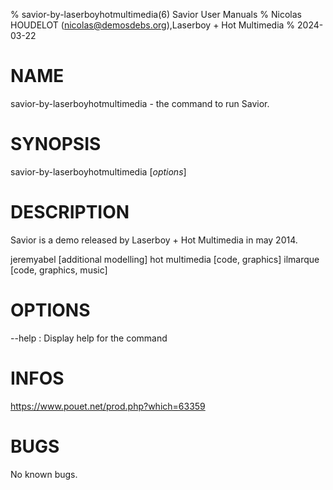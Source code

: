 % savior-by-laserboyhotmultimedia(6) Savior User Manuals
% Nicolas HOUDELOT (nicolas@demosdebs.org),Laserboy + Hot Multimedia
% 2024-03-22

# NAME
savior-by-laserboyhotmultimedia - the command to run Savior.

# SYNOPSIS
savior-by-laserboyhotmultimedia [*options*]

# DESCRIPTION
Savior is a demo released by Laserboy + Hot Multimedia in may 2014.

jeremyabel [additional modelling]
hot multimedia [code, graphics]
ilmarque [code, graphics, music]

# OPTIONS
\--help
:   Display help for the command

# INFOS
https://www.pouet.net/prod.php?which=63359

# BUGS
No known bugs.
